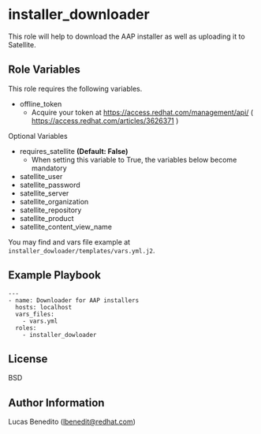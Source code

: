 installer_downloader
=========

This role will help to download the AAP installer as well as uploading it to Satellite.

Role Variables
--------------

This role requires the following variables.
  - offline_token
    - Acquire your token at https://access.redhat.com/management/api/  ( https://access.redhat.com/articles/3626371 )

Optional Variables
  - requires_satellite **(Default: False)**
    - When setting this variable to True, the variables below become mandatory
  - satellite_user
  - satellite_password
  - satellite_server
  - satellite_organization
  - satellite_repository
  - satellite_product
  - satellite_content_view_name

You may find and vars file example at `installer_dowloader/templates/vars.yml.j2`.

Example Playbook
----------------

~~~
---
- name: Downloader for AAP installers
  hosts: localhost
  vars_files:
    - vars.yml
  roles:
    - installer_dowloader
~~~

License
-------

BSD

Author Information
------------------

Lucas Benedito (lbenedit@redhat.com)
